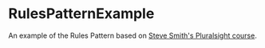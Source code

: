 # RulesPatternExample
An example of the Rules Pattern based on [Steve Smith's Pluralsight course](https://app.pluralsight.com/library/courses/patterns-library/table-of-contents).
